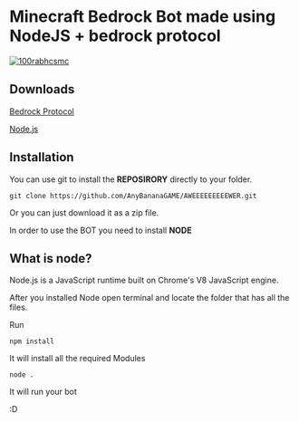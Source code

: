 # Minecraft Bedrock Bot made using NodeJS + bedrock protocol

<p align="left"> <a href="https://twitter.com/@any_banana" target="blank"><img src="https://img.shields.io/twitter/follow/any_banana?logo=twitter&style=for-the-badge" alt="100rabhcsmc" /></a> </p>







## Downloads

[Bedrock Protocol](https://github.com/PrismarineJS/bedrock-protocol)

[Node.js](https://nodejs.org/en/download/)




## Installation 

You can use git to install the **REPOSIRORY** directly to your folder.
```
git clone https://github.com/AnyBananaGAME/AWEEEEEEEEEWER.git
```
Or you can just download it as a zip file.



In order to use the BOT you need to install **NODE**

## What is node?

Node.js is a JavaScript runtime built on Chrome's V8 JavaScript engine.

After you installed Node open terminal and locate the folder that has all the files.

Run 

```
npm install
```

It will install all the required Modules

```
node .
```

It will run your bot


:D
